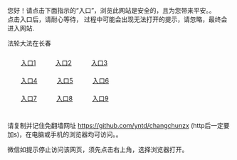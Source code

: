 您好！请点击下面指示的“入口”，浏览此网站是安全的，且为您带来平安。。 <br/>
点击入口后，请耐心等待， 过程中可能会出现无法打开的提示，请忽略，最终会进入网站. </br>

法轮大法在长春<br/>
<div style="padding:10px"><a style="margin:20px" target="_blank" href="https://d1qmlaroezpppt.cloudfront.net/2Qpsp?yrleqyy" id="ccLink1" rel="nofollow">入口1</a> <a target="_blank" style="margin:20px" href="https://d17dqbx24mxemg.cloudfront.net/2Qpsp?lnhqjy" id="ccLink2" rel="nofollow">入口2</a> <a style="margin:20px" target="_blank" href="https://d14kn4isvl4h50.cloudfront.net/2Qpsp?xinbtzw" id="ccLink3" rel="nofollow">入口3</a></div>

<div style="padding:10px" ><a style="margin:20px" target="_blank" href="https://d1qmlaroezpppt.cloudfront.net/2Qpsp?yrleqyy" id="ccLink4" rel="nofollow">入口4</a> <a style="margin:20px" href="https://d17dqbx24mxemg.cloudfront.net/2Qpsp?lnhqjy" target="_blank" id="ccLink5" rel="nofollow">入口5</a> <a style="margin:20px" href="https://d14kn4isvl4h50.cloudfront.net/2Qpsp?xinbtzw" target="_blank" id="ccLink6" rel="nofollow">入口6</a></div>

<div style="padding:10px"><a style="margin:20px" target="_blank" href="https://d1qmlaroezpppt.cloudfront.net/2Qpsp?yrleqyy" id="ccLink7" rel="nofollow">入口7</a> <a style="margin:20px" href="https://d17dqbx24mxemg.cloudfront.net/2Qpsp?lnhqjy" target="_blank" id="ccLink8" rel="nofollow">入口8</a> <a style="margin:20px" target="_blank" href="https://d14kn4isvl4h50.cloudfront.net/2Qpsp?xinbtzw" id="ccLink9" rel="nofollow">入口9</a></div>

<br/>



请复制并记住免翻墙网址 https://github.com/yntd/changchunzx (http后一定要加s)，在电脑或手机的浏览器均可访问。。<br/>

微信如提示停止访问该网页，须先点击右上角，选择浏览器打开。
